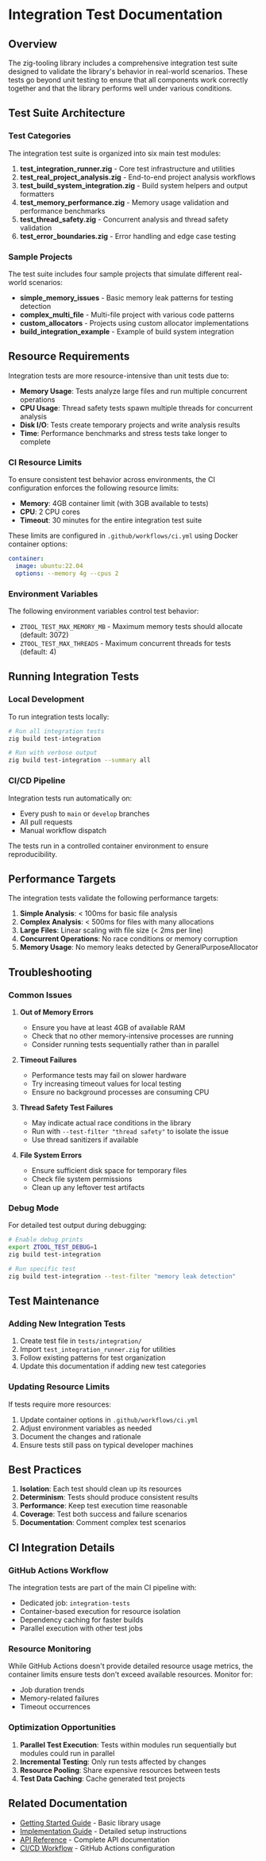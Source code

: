 # Integration Test Documentation

## Overview

The zig-tooling library includes a comprehensive integration test suite designed to validate the library's behavior in real-world scenarios. These tests go beyond unit testing to ensure that all components work correctly together and that the library performs well under various conditions.

## Test Suite Architecture

### Test Categories

The integration test suite is organized into six main test modules:

1. **test_integration_runner.zig** - Core test infrastructure and utilities
2. **test_real_project_analysis.zig** - End-to-end project analysis workflows
3. **test_build_system_integration.zig** - Build system helpers and output formatters
4. **test_memory_performance.zig** - Memory usage validation and performance benchmarks
5. **test_thread_safety.zig** - Concurrent analysis and thread safety validation
6. **test_error_boundaries.zig** - Error handling and edge case testing

### Sample Projects

The test suite includes four sample projects that simulate different real-world scenarios:

- **simple_memory_issues** - Basic memory leak patterns for testing detection
- **complex_multi_file** - Multi-file project with various code patterns
- **custom_allocators** - Projects using custom allocator implementations
- **build_integration_example** - Example of build system integration

## Resource Requirements

Integration tests are more resource-intensive than unit tests due to:

- **Memory Usage**: Tests analyze large files and run multiple concurrent operations
- **CPU Usage**: Thread safety tests spawn multiple threads for concurrent analysis
- **Disk I/O**: Tests create temporary projects and write analysis results
- **Time**: Performance benchmarks and stress tests take longer to complete

### CI Resource Limits

To ensure consistent test behavior across environments, the CI configuration enforces the following resource limits:

- **Memory**: 4GB container limit (with 3GB available to tests)
- **CPU**: 2 CPU cores
- **Timeout**: 30 minutes for the entire integration test suite

These limits are configured in `.github/workflows/ci.yml` using Docker container options:

```yaml
container:
  image: ubuntu:22.04
  options: --memory 4g --cpus 2
```

### Environment Variables

The following environment variables control test behavior:

- `ZTOOL_TEST_MAX_MEMORY_MB` - Maximum memory tests should allocate (default: 3072)
- `ZTOOL_TEST_MAX_THREADS` - Maximum concurrent threads for tests (default: 4)

## Running Integration Tests

### Local Development

To run integration tests locally:

```bash
# Run all integration tests
zig build test-integration

# Run with verbose output
zig build test-integration --summary all
```

### CI/CD Pipeline

Integration tests run automatically on:
- Every push to `main` or `develop` branches
- All pull requests
- Manual workflow dispatch

The tests run in a controlled container environment to ensure reproducibility.

## Performance Targets

The integration tests validate the following performance targets:

1. **Simple Analysis**: < 100ms for basic file analysis
2. **Complex Analysis**: < 500ms for files with many allocations
3. **Large Files**: Linear scaling with file size (< 2ms per line)
4. **Concurrent Operations**: No race conditions or memory corruption
5. **Memory Usage**: No memory leaks detected by GeneralPurposeAllocator

## Troubleshooting

### Common Issues

1. **Out of Memory Errors**
   - Ensure you have at least 4GB of available RAM
   - Check that no other memory-intensive processes are running
   - Consider running tests sequentially rather than in parallel

2. **Timeout Failures**
   - Performance tests may fail on slower hardware
   - Try increasing timeout values for local testing
   - Ensure no background processes are consuming CPU

3. **Thread Safety Test Failures**
   - May indicate actual race conditions in the library
   - Run with `--test-filter "thread safety"` to isolate the issue
   - Use thread sanitizers if available

4. **File System Errors**
   - Ensure sufficient disk space for temporary files
   - Check file system permissions
   - Clean up any leftover test artifacts

### Debug Mode

For detailed test output during debugging:

```bash
# Enable debug prints
export ZTOOL_TEST_DEBUG=1
zig build test-integration

# Run specific test
zig build test-integration --test-filter "memory leak detection"
```

## Test Maintenance

### Adding New Integration Tests

1. Create test file in `tests/integration/`
2. Import `test_integration_runner.zig` for utilities
3. Follow existing patterns for test organization
4. Update this documentation if adding new test categories

### Updating Resource Limits

If tests require more resources:

1. Update container options in `.github/workflows/ci.yml`
2. Adjust environment variables as needed
3. Document the changes and rationale
4. Ensure tests still pass on typical developer machines

## Best Practices

1. **Isolation**: Each test should clean up its resources
2. **Determinism**: Tests should produce consistent results
3. **Performance**: Keep test execution time reasonable
4. **Coverage**: Test both success and failure scenarios
5. **Documentation**: Comment complex test scenarios

## CI Integration Details

### GitHub Actions Workflow

The integration tests are part of the main CI pipeline with:

- Dedicated job: `integration-tests`
- Container-based execution for resource isolation
- Dependency caching for faster builds
- Parallel execution with other test jobs

### Resource Monitoring

While GitHub Actions doesn't provide detailed resource usage metrics, the container limits ensure tests don't exceed available resources. Monitor for:

- Job duration trends
- Memory-related failures
- Timeout occurrences

### Optimization Opportunities

1. **Parallel Test Execution**: Tests within modules run sequentially but modules could run in parallel
2. **Incremental Testing**: Only run tests affected by changes
3. **Resource Pooling**: Share expensive resources between tests
4. **Test Data Caching**: Cache generated test projects

## Related Documentation

- [Getting Started Guide](getting-started.md) - Basic library usage
- [Implementation Guide](implementation-guide.md) - Detailed setup instructions
- [API Reference](api-reference.md) - Complete API documentation
- [CI/CD Workflow](.github/workflows/ci.yml) - GitHub Actions configuration